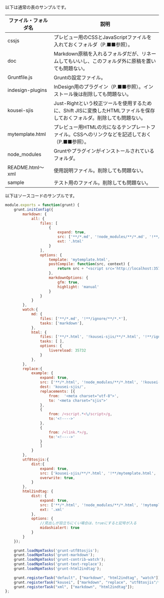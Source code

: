 以下は通常の表のサンプルです。

|ファイル・フォルダ名|説明
|--|--
|cssjs| プレビュー用のCSSとJavaScriptファイルを入れておくフォルダ（P.■■参照）。
|doc| Markdown原稿を入れるフォルダだが、リネームしてもいいし、このフォルダ外に原稿を置いても問題ない。
|Gruntfile.js| Gruntの設定ファイル。
|indesign-plugins | InDesign用のプラグイン（P.■■参照）。インストール後は削除しても問題ない。
|kousei-sjis | Just-Rightという校正ツールを使用するために、Shift JISに変換したHTMLファイルを保存しておくフォルダ。削除しても問題ない。
|mytemplate.html | プレビュー用HTMLの元になるテンプレートファイル。CSSへのリンクなどを記述しておく（P.■■参照）。
|node_modules | Gruntやプラグインがインストールされているフォルダ。
|README.html〜xml | 使用説明ファイル。削除しても問題ない。
|sample | テスト用のファイル。削除しても問題ない。


以下はソースコードのサンプルです。

```javascript
module.exports = function(grunt) {
    grunt.initConfig({
        markdown: {
            all: {
                files: [
                    {
                        expand: true,
                        src: ['**/*.md', '!node_modules/**/*.md', '!**/ignore/**/*.md'],
                        ext: '.html'
                    }
                ],
                options: {
                    template: 'mytemplate.html',
                    postCompile: function(src, context) {
                        return src + "<script src='http://localhost:35732/livereload.js'></script>\n";
                    },
                    markdownOptions: {
                        gfm: true,
                        highlight: 'manual'
                    }
                }
            }
        },
        watch:{
            md: {
                files: ['**/*.md', '!**/ignore/**/*.*'],
                tasks: ['markdown'],
            },
            html: {
                files: ['**/*.html', '!kousei-sjis/**/*.html', '!**/ignore/**/*.html'],
                tasks: [ ],
                options: {
                    livereload: 35732
                }
            },
        },
        replace:{
            example: {
                expand: true,
                src: ['**/*.html', '!node_modules/**/*.html', '!kousei-sjis/**/*.html', '!**/ignore/**/*.html', '!**/mytemplate.html'],
                dest: 'kousei-sjis/',
                replacements: [{
                    from:  '<meta charset="utf-8">',
                    to: '<meta charset="sjis">'
                },
                {
                    from: /<script.*<\/script>/g, 
                    to:'<!---->'
                },
                {
                    from: /<link.*>/g, 
                    to:'<!---->'
                }
                ]
            }
        },
        utf8tosjis:{
            dist:{
                expand: true,
                src: ['kousei-sjis/**/*.html', '!**/mytemplate.html', '!**/ignore/**/*.html'],
                overwrite: true,
            }
        },
        html2indtag: {
            dist: {
                expand: true,
                src: ['**/*.html', '!node_modules/**/*.html', '!mytemplate.html', '!kousei-sjis/**/*.html', '!**/ignore/**/*.html'],
                ext: '.xml'
            },
            options: {
                //見出しが目立ちにくい場合は、trueにすると記号が入る
                midashialert: true
            }
        }
    });
 
    grunt.loadNpmTasks('grunt-utf8tosjis');
    grunt.loadNpmTasks('grunt-markdown');
    grunt.loadNpmTasks('grunt-contrib-watch');
    grunt.loadNpmTasks('grunt-text-replace');
    grunt.loadNpmTasks('grunt-html2indtag');
 
    grunt.registerTask("default", ["markdown", "html2indtag", "watch"]);
    grunt.registerTask("kousei", ["markdown", "replace", "utf8tosjis"/*, "watch"*/]);
    grunt.registerTask("xml", ["markdown", "html2indtag"]);
};
```